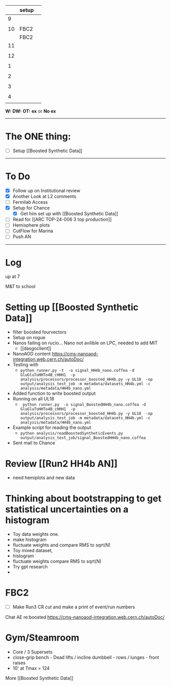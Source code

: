 
|     | setup |     |
| --- | ----- | --- |
| 9   |       |     |
|     |       |     |
| 10  | FBC2  |     |
|     | FBC2  |     |
| 11  |       |     |
|     |       |     |
| 12  |       |     |
|     |       |     |
| 1   |       |     |
|     |       |     |
| 2   |       |     |
|     |       |     |
| 3   |       |     |
|     |       |     |
| 4   |       |     |
|     |       |     |

**W:**
**DW:**
**OT:**
**ex** or **No ex**

---
# The ONE thing: 
- [ ] Setup  [[Boosted Synthetic Data]]

---
# To Do

- [x] Follow up on Institutional review
- [x] Another Look at L2 comments
- [ ] Fermilab Access
- [x] Setup for Chance
	- [x] Get him set up with [[Boosted Synthetic Data]]
- [ ]  Read for [[ARC TOP-24-006 3 top production]]
- [ ] Hemisphere plots 
- [ ] CutFlow for Marina
- [ ] Push AN 
---

# Log

up at 7 

M&T to school

# Setting up [[Boosted Synthetic Data]]
- filter boosted fourvectors
- Setup on rogue
- Nanos failing on rucio... Nano not avilible on LPC, needed to add MIT
	- [[dasgoclient]]
- NanoAOD content https://cms-nanoaod-integration.web.cern.ch/autoDoc/
- Testing with
	- `python runner.py -t  -o signal_HH4b_nano.coffea -d GluGluToHHTo4B_cHHH1  -p analysis/processors/processor_boosted_HH4b.py -y UL18  -op output/analysis_test_job -m metadata/datasets_HH4b.yml -c analysis/metadata/HH4b_nano.yml`
- Added function to write boosted output 
- Running on all UL18
	- ` python runner.py  -o signal_BoostedHH4b_nano.coffea -d GluGluToHHTo4B_cHHH1  -p analysis/processors/processor_boosted_HH4b.py -y UL18  -op output/analysis_test_job -m metadata/datasets_HH4b.yml -c analysis/metadata/HH4b_nano.yml`
- Example script for reading the output
	- `python analysis/readBoostedSyntheticEvents.py output/analysis_test_job/signal_BoostedHH4b_nano.coffea`
- Sent mail to Chance


# Review [[Run2 HH4b AN]]
- need hemiplots and new data

# Thinking about bootstrapping to get statistical uncertainties on a histogram
- Toy data weights one.
- make histogram 
- fluctuate weights and compare RMS to sqrt(N)
- Toy mixed dataset, 
- histogram
- fluctuate weights compare RMS to sqrt(N)
- Try gpt research
- 


# FBC2
- [ ] Make Run3 CR cut and make a print of event/run numbers


Chat AE re:boosted
https://cms-nanoaod-integration.web.cern.ch/autoDoc/

# Gym/Steamroom
- Core / 3 Supersets
- close-grip bench - Dead lifts / incline dumbbell - rows / lunges - front raises
- 10' at Tmax = 124

More [[Boosted Synthetic Data]]
